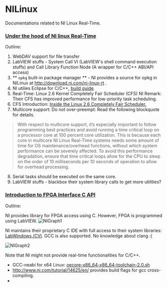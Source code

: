 # NILinux

Documentations related to NI Linux Real-Time.

### [Under the hood of NI linux Real-Time](http://www.ni.com/white-paper/14626/en/)
Outline:
 1. WebDAV support for file transfer
 2. LabVIEW stuffs - System Call VI (LabVIEW's shell command execution stuffs) and Call Library Function Node (A wrapper for C/C++ ABI/API access)
 3. ** `opkg` built-in package manager ** - NI provides a source for opkg in NILinux at http://download.ni.com/ni-linux-rt .
 4. NI utilies Eclipse for C/C++, [build guide](http://www.ni.com/tutorial/52578/en/).
 5. Real-Time: Linux 2.6 Kernel Completely Fair Scheduler (CFS) NI Remark: Their CFS has improved performance for low-priority task scheduling.
 6. CFS Introduction: [Inside the Linux 2.6 Completely Fair Scheduler.](http://www.ibm.com/developerworks/library/l-completely-fair-scheduler/)
 7. Multicore support: Do not over-preempt: Read the following blockquote for details.
> With respect to multicore support, it’s especially important to follow programming best practices and avoid running a time critical loop on a processor core at 100 percent core utilization. This is because each core in multicore NI Linux Real-Time systems needs some amount of time for OS maintenance/overhead functions, without which system performance can be severely affected. To avoid this performance degradation, ensure that time critical loops allow for the CPU to sleep on the order of 10 milliseconds per 10 seconds of operation to allow for overhead processing.
 8. Serial tasks should be executed on the same core.
 9. LabVIEW stuffs - blackbox their system library calls to get more utilities?

### [Introduction to FPGA Interface C API](http://www.ni.com/product-documentation/9036/en/)
Outline:

NI provides library for FPGA access using C. However, FPGA is programmed using LabVIEW.
![NIGraph1](http://www.ni.com/cms/images/devzone/tut/c_fpga_interface_diagram_dz.png)

NI maintains their proprietary C IDE with full access to their system libraries: [LabWindows /CVI](http://www.ni.com/lwcvi/). GCC is also supported. No knowledge about clang :(

![NIGraph2](http://www.ni.com/cms/images/devzone/tut/Introduction_to_FPGA_Interface_C_API_Software_Options.png)

Note that NI might not provide real-time functionalities for C/C++.

 - GCC-neabi for x64 Linux: [oecore-x86_64-x86_64-toolchain-2.0.sh](http://lumen.ni.com/nicif/US/GB_NIDU/content.xhtml?du=http://www.ni.com/download/labview-real-time-module-2014/4959/en/)
 - http://www.ni.com/tutorial/14625/en/ provides build flags for gcc cross-compiling.
 - 
